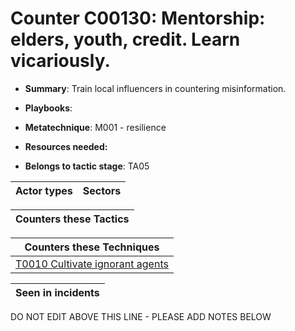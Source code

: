 # Counter C00130: Mentorship: elders, youth, credit. Learn vicariously.

* **Summary**: Train local influencers in countering misinformation. 

* **Playbooks**: 

* **Metatechnique**: M001 - resilience

* **Resources needed:** 

* **Belongs to tactic stage**: TA05


| Actor types | Sectors |
| ----------- | ------- |



| Counters these Tactics |
| ---------------------- |



| Counters these Techniques |
| ------------------------- |
| [T0010 Cultivate ignorant agents](../../generated_pages/techniques/T0010.md) |



| Seen in incidents |
| ----------------- |


DO NOT EDIT ABOVE THIS LINE - PLEASE ADD NOTES BELOW